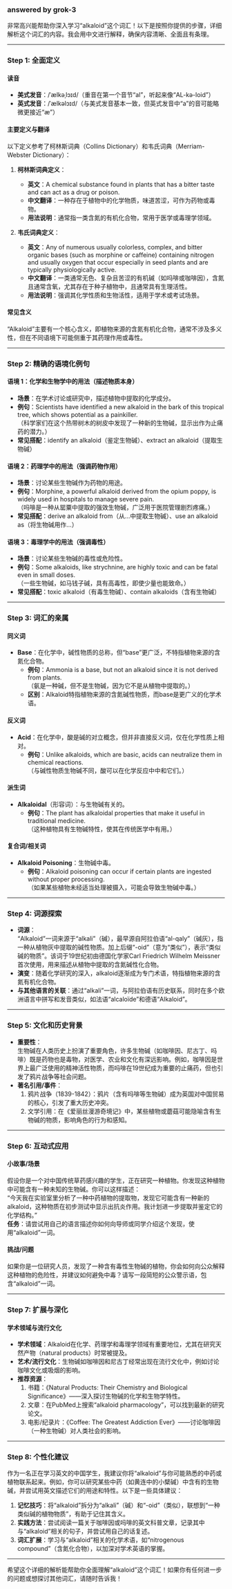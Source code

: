 ### answered by grok-3
非常高兴能帮助你深入学习“alkaloid”这个词汇！以下是按照你提供的步骤，详细解析这个词汇的内容。我会用中文进行解释，确保内容清晰、全面且有条理。

---

### **Step 1: 全面定义**

#### **读音**
- **美式发音**：/ˈælkəˌlɔɪd/（重音在第一个音节“al”，听起来像“AL-kə-loid”）
- **英式发音**：/ˈælkəlɔɪd/（与美式发音基本一致，但英式发音中“a”的音可能略微更接近“æ”）

#### **主要定义与翻译**
以下定义参考了柯林斯词典（Collins Dictionary）和韦氏词典（Merriam-Webster Dictionary）：

1. **柯林斯词典定义**：
   - **英文**：A chemical substance found in plants that has a bitter taste and can act as a drug or poison.
   - **中文翻译**：一种存在于植物中的化学物质，味道苦涩，可作为药物或毒物。
   - **用法说明**：通常指一类含氮的有机化合物，常用于医学或毒理学领域。

2. **韦氏词典定义**：
   - **英文**：Any of numerous usually colorless, complex, and bitter organic bases (such as morphine or caffeine) containing nitrogen and usually oxygen that occur especially in seed plants and are typically physiologically active.
   - **中文翻译**：一类通常无色、复杂且苦涩的有机碱（如吗啡或咖啡因），含氮且通常含氧，尤其存在于种子植物中，且通常具有生理活性。
   - **用法说明**：强调其化学性质和生物活性，适用于学术或考试场景。

#### **常见含义**
“Alkaloid”主要有一个核心含义，即植物来源的含氮有机化合物，通常不涉及多义性，但在不同语境下可能侧重于其药理作用或毒性。

---

### **Step 2: 精确的语境化例句**

#### **语境 1：化学和生物学中的用法（描述物质本身）**
- **场景**：在学术讨论或研究中，描述植物中提取的化学成分。
- **例句**：Scientists have identified a new alkaloid in the bark of this tropical tree, which shows potential as a painkiller.  
  （科学家们在这个热带树木的树皮中发现了一种新的生物碱，显示出作为止痛药的潜力。）
- **常见搭配**：identify an alkaloid（鉴定生物碱）、extract an alkaloid（提取生物碱）

#### **语境 2：药理学中的用法（强调药物作用）**
- **场景**：讨论某些生物碱作为药物的用途。
- **例句**：Morphine, a powerful alkaloid derived from the opium poppy, is widely used in hospitals to manage severe pain.  
  （吗啡是一种从罂粟中提取的强效生物碱，广泛用于医院管理剧烈疼痛。）
- **常见搭配**：derive an alkaloid from（从…中提取生物碱）、use an alkaloid as（将生物碱用作…）

#### **语境 3：毒理学中的用法（强调毒性）**
- **场景**：讨论某些生物碱的毒性或危险性。
- **例句**：Some alkaloids, like strychnine, are highly toxic and can be fatal even in small doses.  
  （一些生物碱，如马钱子碱，具有高毒性，即使少量也能致命。）
- **常见搭配**：toxic alkaloid（有毒生物碱）、contain alkaloids（含有生物碱）

---

### **Step 3: 词汇的亲属**

#### **同义词**
- **Base**：在化学中，碱性物质的总称，但“base”更广泛，不特指植物来源的含氮化合物。
  - **例句**：Ammonia is a base, but not an alkaloid since it is not derived from plants.  
    （氨是一种碱，但不是生物碱，因为它不是从植物中提取的。）
  - **区别**：Alkaloid特指植物来源的含氮碱性物质，而base是更广义的化学术语。

#### **反义词**
- **Acid**：在化学中，酸是碱的对立概念，但并非直接反义词，仅在化学性质上相对。
  - **例句**：Unlike alkaloids, which are basic, acids can neutralize them in chemical reactions.  
    （与碱性物质生物碱不同，酸可以在化学反应中中和它们。）

#### **派生词**
- **Alkaloidal**（形容词）：与生物碱有关的。
  - **例句**：The plant has alkaloidal properties that make it useful in traditional medicine.  
    （这种植物具有生物碱特性，使其在传统医学中有用。）

#### **复合词/相关词**
- **Alkaloid Poisoning**：生物碱中毒。
  - **例句**：Alkaloid poisoning can occur if certain plants are ingested without proper processing.  
    （如果某些植物未经适当处理被摄入，可能会导致生物碱中毒。）

---

### **Step 4: 词源探索**

- **词源**：  
  “Alkaloid”一词来源于“alkali”（碱），最早源自阿拉伯语“al-qaly”（碱灰），指一种从植物灰中提取的碱性物质。加上后缀“-oid”（意为“类似”），表示“类似碱的物质”。该词于19世纪初由德国化学家Carl Friedrich Wilhelm Meissner首次使用，用来描述从植物中提取的含氮碱性化合物。
- **演变**：随着化学研究的深入，alkaloid逐渐成为专门术语，特指植物来源的含氮有机化合物。
- **与其他语言的关联**：通过“alkali”一词，与阿拉伯语有历史联系，同时在多个欧洲语言中拼写和发音类似，如法语“alcaloïde”和德语“Alkaloid”。

---

### **Step 5: 文化和历史背景**

- **重要性**：  
  生物碱在人类历史上扮演了重要角色，许多生物碱（如咖啡因、尼古丁、吗啡）既是药物也是毒物，对医学、农业和文化有深远影响。例如，咖啡因是世界上最广泛使用的精神活性物质，而吗啡在19世纪成为重要的止痛药，但也引发了鸦片战争等社会问题。
- **著名引用/事件**：  
  1. 鸦片战争（1839-1842）：鸦片（含有吗啡等生物碱）成为英国对中国贸易的核心，引发了重大历史冲突。
  2. 文学引用：在《爱丽丝漫游奇境记》中，某些植物或蘑菇可能隐喻含有生物碱的物质，影响角色的行为和感知。

---

### **Step 6: 互动式应用**

#### **小故事/场景**
假设你是一个对中国传统草药感兴趣的学生，正在研究一种植物。你发现这种植物中可能含有一种未知的生物碱。你可以这样描述：  
“今天我在实验室里分析了一种中药植物的提取物，发现它可能含有一种新的 alkaloid，这种物质在初步测试中显示出抗炎作用。我计划进一步提取并鉴定它的化学结构。”  
**任务**：请尝试用自己的语言描述你如何向导师或同学介绍这个发现，使用“alkaloid”一词。

#### **挑战/问题**
如果你是一位研究人员，发现了一种含有毒性生物碱的植物，你会如何向公众解释这种植物的危险性，并建议如何避免中毒？请写一段简短的公众警示语，包含“alkaloid”一词。

---

### **Step 7: 扩展与深化**

#### **学术领域与流行文化**
- **学术领域**：Alkaloid在化学、药理学和毒理学领域有重要地位，尤其在研究天然产物（natural products）时常被提及。
- **艺术/流行文化**：生物碱如咖啡因和尼古丁经常出现在流行文化中，例如讨论咖啡文化或吸烟的影响。
- **推荐资源**：
  1. 书籍：《Natural Products: Their Chemistry and Biological Significance》——深入探讨生物碱的化学和生物学特性。
  2. 文章：在PubMed上搜索“alkaloid pharmacology”，可以找到最新的研究论文。
  3. 电影/纪录片：《Coffee: The Greatest Addiction Ever》——讨论咖啡因（一种生物碱）对人类社会的影响。

---

### **Step 8: 个性化建议**

作为一名正在学习英文的中国学生，我建议你将“alkaloid”与你可能熟悉的中药或植物联系起来。例如，你可以研究某些中药（如黄连中的小檗碱）中含有的生物碱，并尝试用英文描述它们的用途和特性。以下是一些具体建议：
1. **记忆技巧**：将“alkaloid”拆分为“alkali”（碱）和“-oid”（类似），联想到“一种类似碱的植物物质”，有助于记住其含义。
2. **实践方法**：尝试阅读一篇关于咖啡因或吗啡的英文科普文章，记录其中与“alkaloid”相关的句子，并尝试用自己的话复述。
3. **词汇扩展**：学习与“alkaloid”相关的化学术语，如“nitrogenous compound”（含氮化合物），以加深对学术英语的掌握。

---

希望这个详细的解析能帮助你全面理解“alkaloid”这个词汇！如果你有任何进一步的问题或想探讨其他词汇，请随时告诉我！